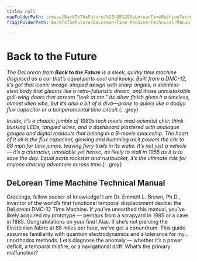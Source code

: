 ```yaml
---
title: null
mapFolderPath: tsmaps/BackToTheFuture/%CE%9E%20DeLoreanTimeMachineTechnicalManual
fragsFolderPath: BackToTheFuture/DeLorean-Time-Machine-Technical-Manual_frags

---
```



<!-- tsGuideRenderComment {"guide":{"id":"fdLCBJ0Bn","path":"BackToTheFuture","fragmentFolderPath":"BackToTheFuture/DeLorean-Time-Machine-Technical-Manual_frags"},"fragment":{"id":"fdLCBJ0Bn","topLevelMapKey":"eGVQJj24d","mapKeyChain":"eGVQJj24d","guideID":"fdLCBJ2Bq","guidePath":"c:/GitHub/MuddyTurnip/MuddyTurnip.github.io/tsmaps/BackToTheFuture/DeLoreanTimeMachineTechnicalManual.tsmap","parentFragmentID":null,"chartKey":"eGVQJj24d","options":[{"id":"fdLCBn0pO","option":"The DeLorean exhibits no operational response","isAncillary":false,"order":1},{"id":"fdLCDQ0sN","option":"She activates but fails to achieve temporal displacement","isAncillary":false,"order":2},{"id":"fdLCEd1oU","option":"Displacement occurs, but the spatiotemporal coordinates are erroneous","isAncillary":false,"order":3}]}} -->

# Back to the Future

*The DeLorean from **Back to the Future** is a sleek, quirky time machine disguised as a car that’s equal parts cool and kooky. Built from a DMC-12, it’s got that iconic wedge-shaped design with sharp angles, a stainless-steel body that gleams like a retro-futuristic dream, and those unmistakable gull-wing doors that scream "look at me." Its silver finish gives it a timeless, almost alien vibe, but it’s also a bit of a diva—prone to quirks like a dodgy flux capacitor or a temperamental time circuit.*{: .grey}

*Inside, it’s a chaotic jumble of 1980s tech meets mad-scientist chic: think blinking LEDs, tangled wires, and a dashboard plastered with analogue gauges and digital readouts that belong in a B-movie spaceship. The heart of it all is the flux capacitor, glowing and humming as it powers the car to 88 mph for time jumps, leaving fiery trails in its wake. It’s not just a vehicle — it’s a character, unreliable yet heroic, as likely to stall in 1955 as it is to save the day. Equal parts rockstar and rustbucket, it’s the ultimate ride for anyone chasing adventure across time.*{: .grey}

## DeLorean Time Machine Technical Manual

Greetings, fellow seeker of knowledge! I am Dr. Emmett L. Brown, Ph.D., inventor of the world’s first functional temporal displacement device: the DeLorean DMC-12 Time Machine. If you’ve unearthed this manual, you’ve likely acquired my prototype — perhaps from a scrapyard in 1985 or a cave in 1885. Congratulations on your find! Alas, if she’s not piercing the Einsteinian fabric at 88 miles per hour, we’ve got a conundrum. This guide assumes familiarity with quantum electrodynamics and a tolerance for my… unorthodox methods. Let’s diagnose the anomaly — whether it’s a power deficit, a temporal misfire, or a navigational drift. What’s the primary malfunction?

